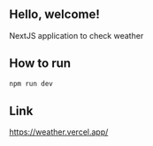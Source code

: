 ## Hello, welcome!

NextJS application to check weather

## How to run


```bash
npm run dev
```

## Link

https://weather.vercel.app/
